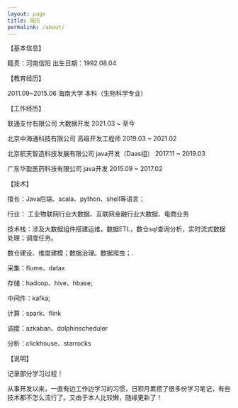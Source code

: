 ```yaml
---
layout: page
title: 简历
permalink: /about/
---
```


【基本信息】

籍贯：河南信阳    出生日期：1992.08.04   



【教育经历】 

2011.09~2015.06    海南大学   本科（生物科学专业）  



【工作经历】

联通支付有限公司    大数据开发   2021.03 ~ 至今

北京中海通科技有限公司    高级开发工程师	  2019.03 ~ 2021.02

北京航天智造科技发展有限公司    java开发（Daas组）     2017.11 ~ 2019.03

广东华盈医药科技有限公司      java开发       2015.09 ~ 2017.02



【技术】

擅长：Java后端、scala、python、shell等语言；

行业： 工业物联网行业大数据、互联网金融行业大数据、电商业务

技术栈：涉及大数据组件搭建运维，数据ETL，数仓sql查询分析，实时流式数据处理；调度任务。

数仓建设、维度建模；数据治理。数据爬虫；.

采集：flume、datax 

存储：hadoop、hive、hbase;  

中间件：kafka;  

计算：spark、flink  

调度：azkaban、dolphinscheduler

分析：clickhouse、starrocks



【说明】

记录部分学习过程！

从事开发以来，一直有边工作边学习的习惯，日积月累攒了很多份学习笔记，有些技术都不怎么流行了。又由于本人比较懒，随缘更新了！





